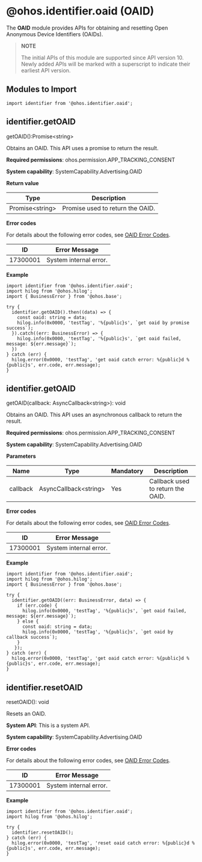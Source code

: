 # @ohos.identifier.oaid (OAID)


The **OAID** module provides APIs for obtaining and resetting Open Anonymous Device Identifiers (OAIDs).


> **NOTE**
>
> The initial APIs of this module are supported since API version 10. Newly added APIs will be marked with a superscript to indicate their earliest API version.


## Modules to Import

```
import identifier from '@ohos.identifier.oaid';
```


## identifier.getOAID

getOAID():Promise&lt;string&gt;

Obtains an OAID. This API uses a promise to return the result.

**Required permissions**: ohos.permission.APP_TRACKING_CONSENT

**System capability**: SystemCapability.Advertising.OAID

**Return value**

| Type| Description| 
| -------- | -------- |
| Promise&lt;string&gt; | Promise used to return the OAID.| 

**Error codes**

For details about the following error codes, see [OAID Error Codes](../errorcodes/errorcode-oaid.md).

| ID| Error Message| 
| -------- | -------- |
| 17300001 | System&nbsp;internal&nbsp;error. | 

**Example**
```
import identifier from '@ohos.identifier.oaid';
import hilog from '@ohos.hilog'; 
import { BusinessError } from '@ohos.base';
 
try {  
  identifier.getOAID().then((data) => {
    const oaid: string = data;
    hilog.info(0x0000, 'testTag', '%{public}s', `get oaid by promise success`);
  }).catch((err: BusinessError) => {
    hilog.info(0x0000, 'testTag', '%{public}s', `get oaid failed, message: ${err.message}`);
  })
} catch (err) {
  hilog.error(0x0000, 'testTag', 'get oaid catch error: %{public}d %{public}s', err.code, err.message);
}
```


## identifier.getOAID

getOAID(callback: AsyncCallback&lt;string&gt;): void

Obtains an OAID. This API uses an asynchronous callback to return the result.

**Required permissions**: ohos.permission.APP_TRACKING_CONSENT

**System capability**: SystemCapability.Advertising.OAID

**Parameters**


| Name| Type| Mandatory| Description| 
| -------- | -------- | -------- | -------- |
| callback | AsyncCallback&lt;string&gt; | Yes| Callback used to return the OAID.| 


**Error codes**


For details about the following error codes, see [OAID Error Codes](../errorcodes/errorcode-oaid.md).


| ID| Error Message| 
| -------- | -------- |
| 17300001 | System&nbsp;internal&nbsp;error. | 


**Example**
```
import identifier from '@ohos.identifier.oaid';
import hilog from '@ohos.hilog'; 
import { BusinessError } from '@ohos.base';
 
try {
  identifier.getOAID((err: BusinessError, data) => {
    if (err.code) {
      hilog.info(0x0000, 'testTag', '%{public}s', `get oaid failed, message: ${err.message}`);
    } else {
      const oaid: string = data;
      hilog.info(0x0000, 'testTag', '%{public}s', `get oaid by callback success`);
    }
   });
} catch (err) {
  hilog.error(0x0000, 'testTag', 'get oaid catch error: %{public}d %{public}s', err.code, err.message);
}
```


## identifier.resetOAID

resetOAID(): void

Resets an OAID.

**System API**: This is a system API.

**System capability**: SystemCapability.Advertising.OAID

**Error codes**

For details about the following error codes, see [OAID Error Codes](../errorcodes/errorcode-oaid.md).

| ID| Error Message| 
| -------- | -------- |
| 17300001 | System&nbsp;internal&nbsp;error. | 

**Example**
```
import identifier from '@ohos.identifier.oaid';
import hilog from '@ohos.hilog'; 

try {
  identifier.resetOAID();
} catch (err) {
  hilog.error(0x0000, 'testTag', 'reset oaid catch error: %{public}d %{public}s', err.code, err.message);
}
```

